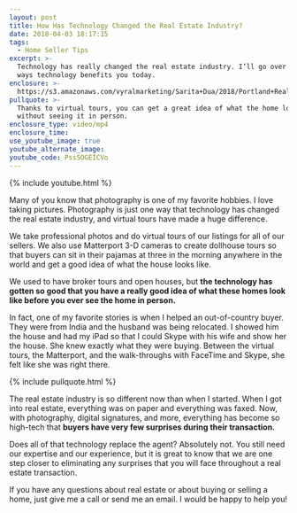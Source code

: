 ```yaml
---
layout: post
title: How Has Technology Changed the Real Estate Industry?
date: 2018-04-03 18:17:15
tags:
  - Home Seller Tips
excerpt: >-
  Technology has really changed the real estate industry. I’ll go over a few
  ways technology benefits you today.
enclosure: >-
  https://s3.amazonaws.com/vyralmarketing/Sarita+Dua/2018/Portland+Real+Estate+Agent-+VIRTUAL+TOUR.mp4
pullquote: >-
  Thanks to virtual tours, you can get a great idea of what the home looks like
  without seeing it in person.
enclosure_type: video/mp4
enclosure_time:
use_youtube_image: true
youtube_alternate_image:
youtube_code: PssSOGEICVo
---
```


{% include youtube.html %}

Many of you know that photography is one of my favorite hobbies. I love taking pictures. Photography is just one way that technology has changed the real estate industry, and virtual tours have made a huge difference.&nbsp;

We take professional photos and do virtual tours of our listings for all of our sellers. We also use Matterport 3-D cameras to create dollhouse tours so that buyers can sit in their pajamas at three in the morning anywhere in the world and get a good idea of what the house looks like.

We used to have broker tours and open houses, but **the technology has gotten so good that you have a really good idea of what these homes look like before you ever see the home in person.&nbsp;**

In fact, one of my favorite stories is when I helped an out-of-country buyer. They were from India and the husband was being relocated. I showed him the house and had my iPad so that I could Skype with his wife and show her the house. She knew exactly what they were buying. Between the virtual tours, the Matterport, and the walk-throughs with FaceTime and Skype, she felt like she was right there.

{% include pullquote.html %}

The real estate industry is so different now than when I started. When I got into real estate, everything was on paper and everything was faxed. Now, with photography, digital signatures, and more, everything has become so high-tech that **buyers have very few surprises during their transaction.&nbsp;**

Does all of that technology replace the agent? Absolutely not. You still need our expertise and our experience, but it is great to know that we are one step closer to eliminating any surprises that you will face throughout a real estate transaction.

If you have any questions about real estate or about buying or selling a home, just give me a call or send me an email. I would be happy to help you!